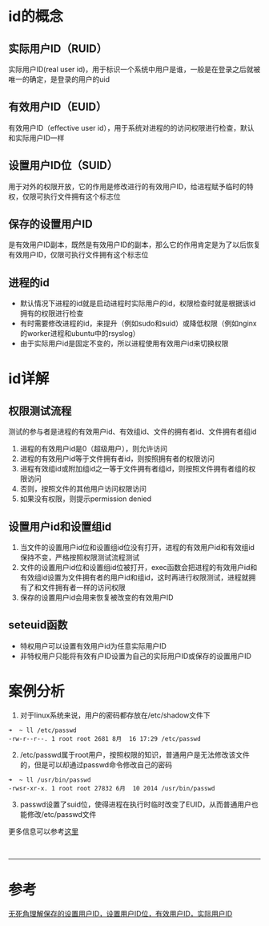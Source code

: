 # id的概念
## 实际用户ID（RUID）
实际用户ID(real user id)，用于标识一个系统中用户是谁，一般是在登录之后就被唯一的确定，是登录的用户的uid


## 有效用户ID（EUID）
有效用户ID（effective user id），用于系统对进程的的访问权限进行检查，默认和实际用户ID一样


## 设置用户ID位（SUID）
用于对外的权限开放，它的作用是修改进行的有效用户ID，给进程赋予临时的特权，仅限可执行文件拥有这个标志位


## 保存的设置用户ID
是有效用户ID副本，既然是有效用户ID的副本，那么它的作用肯定是为了以后恢复有效用户ID，仅限可执行文件拥有这个标志位


## 进程的id
- 默认情况下进程的id就是启动进程时实际用户的id，权限检查时就是根据该id拥有的权限进行检查
- 有时需要修改进程的id，来提升（例如sudo和suid）或降低权限（例如nginx的worker进程和ubuntu中的rsyslog）
- 由于实际用户id是固定不变的，所以进程使用有效用户id来切换权限


# id详解
## 权限测试流程
测试的参与者是进程的有效用户id、有效组id、文件的拥有者id、文件拥有者组id

1. 进程的有效用户id是0（超级用户），则允许访问
2. 进程的有效用户id等于文件拥有者id，则按照拥有者的权限访问
3. 进程有效组id或附加组id之一等于文件拥有者组id，则按照文件拥有者组的权限访问
4. 否则，按照文件的其他用户访问权限访问
5. 如果没有权限，则提示permission denied


## 设置用户id和设置组id
1. 当文件的设置用户id位和设置组id位没有打开，进程的有效用户id和有效组id保持不变，严格按照权限测试流程测试
2. 文件的设置用户id位和设置组id位被打开，exec函数会把进程的有效用户id和有效组id设置为文件拥有者的用户id和组id，这时再进行权限测试，进程就拥有了和文件拥有者一样的访问权限
3. 保存的设置用户id会用来恢复被改变的有效用户ID

## seteuid函数
- 特权用户可以设置有效用户id为任意实际用户ID
- 非特权用户只能将有效有户ID设置为自己的实际用户ID或保存的设置用户ID



# 案例分析
1. 对于linux系统来说，用户的密码都存放在/etc/shadow文件下
```
➜  ~ ll /etc/passwd
-rw-r--r--. 1 root root 2681 8月  16 17:29 /etc/passwd
```
2. /etc/passwd属于root用户，按照权限的知识，普通用户是无法修改该文件的，但是可以却通过passwd命令修改自己的密码
```
➜  ~ ll /usr/bin/passwd
-rwsr-xr-x. 1 root root 27832 6月  10 2014 /usr/bin/passwd
```
3. passwd设置了suid位，使得进程在执行时临时改变了EUID，从而普通用户也能修改/etc/passwd文件

更多信息可以参考[这里][1]


<br/>

---
# 参考

[无死角理解保存的设置用户ID，设置用户ID位，有效用户ID，实际用户ID][1]

[1]: http://www.cnblogs.com/stemon/p/5287631.html